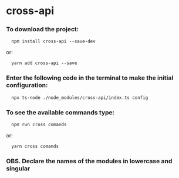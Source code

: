 ﻿# cross-api

<h3>To download the project:</h3>

```
  npm install cross-api --save-dev
```

or:

```
  yarn add cross-api --save
```

<h3>Enter the following code in the terminal to make the initial configuration:</h3>

```
  npx ts-node ./node_modules/cross-api/index.ts config
```

<h3>To see the available commands type:</h3>

```
  npm run cross comands
```

or:

```
  yarn cross comands
```

<h3>OBS. Declare the names of the modules in lowercase and singular</h3>
